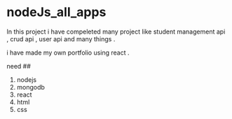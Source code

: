 # nodeJs_all_apps


In this project  i have compeleted many project like student management api , crud api , user api and many things .

i have made my own portfolio using react .

 need ##
 
 1. nodejs
 2. mongodb
 3. react 
 4. html 
 5. css 
 
